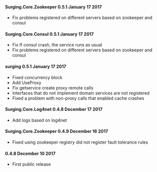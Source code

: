 #### Surging.Core.Zookeeper 0.5.1 January 17 2017
- Fix problems registered on different servers based on zookeeper and consul

#### Surging.Core.Consul 0.5.1 January 17 2017
- Fix If consul crash, the service runs as usual
- Fix problems registered on different servers based on zookeeper and consul

#### surging 0.5.1 January 17 2017
- Fixed concurrency block
- Add UseProxy
- Fix getservice create proxy remote calls 
- Interfaces that do not implement domain services are not registered
- Fixed a problem with non-proxy calls that enabled cache crashes

#### Surging.Core.Log4net 0.4.8 December 17 2017
- Add logs based on log4net

#### Surging.Core.Zookeeper 0.4.9 December 16 2017
- Fixed using zookeeper registry did not register fault tolerance rules

#### 0.4.8 December 10 2017
- First public release
